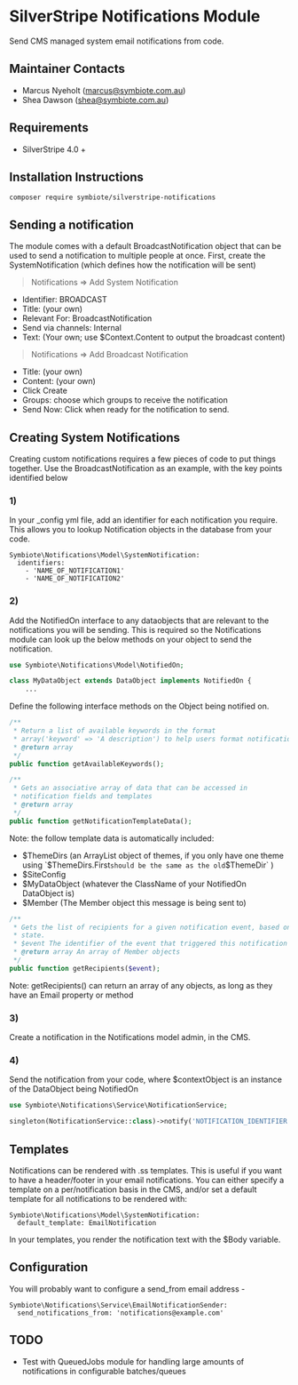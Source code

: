 # SilverStripe Notifications Module

Send CMS managed system email notifications from code.

## Maintainer Contacts
*  Marcus Nyeholt (<marcus@symbiote.com.au>)
*  Shea Dawson (<shea@symbiote.com.au>)

## Requirements
* SilverStripe 4.0 +

## Installation Instructions

```
composer require symbiote/silverstripe-notifications
```

## Sending a notification

The module comes with a default BroadcastNotification object that can be used to send a notification to multiple 
people at once. First, create the SystemNotification (which defines how the notification will be sent)

> Notifications => Add System Notification

* Identifier: BROADCAST
* Title: (your own) 
* Relevant For: BroadcastNotification
* Send via channels: Internal
* Text: (Your own; use $Context.Content to output the broadcast content)

> Notifications => Add Broadcast Notification

* Title: (your own) 
* Content: (your own)
* Click Create
* Groups: choose which groups to receive the notification
* Send Now: Click when ready for the notification to send.

## Creating System Notifications

Creating custom notifications requires a few pieces of code to put things together. Use the 
BroadcastNotification as an example, with the key points identified below

### 1)
In your _config yml file, add an identifier for each notification you require. This allows you to lookup Notification objects in the database from your code. 

```
Symbiote\Notifications\Model\SystemNotification:
  identifiers:
    - 'NAME_OF_NOTIFICATION1'
    - 'NAME_OF_NOTIFICATION2'
```

### 2)
Add the NotifiedOn interface to any dataobjects that are relevant to the notifications you will be sending. This is required so the Notifications module can look up the below methods on your object to send the notification.

```php
use Symbiote\Notifications\Model\NotifiedOn;

class MyDataObject extends DataObject implements NotifiedOn {
	...
```

Define the following interface methods on the Object being notified on. 

```php
/**
 * Return a list of available keywords in the format 
 * array('keyword' => 'A description') to help users format notification fields
 * @return array
 */
public function getAvailableKeywords();
```
```php
/**
 * Gets an associative array of data that can be accessed in
 * notification fields and templates 
 * @return array
 */
public function getNotificationTemplateData();
```

Note: the follow template data is automatically included:

* $ThemeDirs (an ArrayList object of themes, if you only have one theme using `$ThemeDirs.First` should be the same as the old `$ThemeDir` )
* $SiteConfig
* $MyDataObject (whatever the ClassName of your NotifiedOn DataObject is)
* $Member (The Member object this message is being sent to)

```php
/**
 * Gets the list of recipients for a given notification event, based on this object's 
 * state. 
 * $event The identifier of the event that triggered this notification
 * @return array An array of Member objects
 */
public function getRecipients($event);
```

Note: getRecipients() can return an array of any objects, as long as they have an Email property or method

### 3)

Create a notification in the Notifications model admin, in the CMS.

### 4)
Send the notification from your code, where $contextObject is an instance of the DataObject being NotifiedOn 
```php
use Symbiote\Notifications\Service\NotificationService;

singleton(NotificationService::class)->notify('NOTIFICATION_IDENTIFIER', $contextObject);

```



## Templates

Notifications can be rendered with .ss templates. This is useful if you want to have a header/footer in your email notifications. You can either specify a template on a per/notification basis in the CMS, and/or set a default template for all notifications to be rendered with:

```
Symbiote\Notifications\Model\SystemNotification:
  default_template: EmailNotification
```

In your templates, you render the notification text with the $Body variable.

## Configuration

You will probably want to configure a send_from email address - 
```
Symbiote\Notifications\Service\EmailNotificationSender:
  send_notifications_from: 'notifications@example.com'
```  

## TODO 

* Test with QueuedJobs module for handling large amounts of notifications in configurable batches/queues
